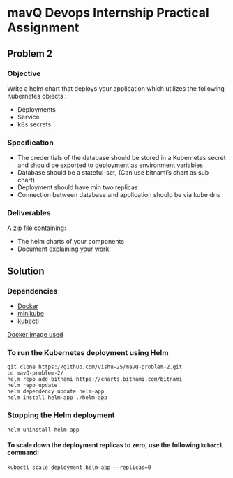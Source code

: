 # mavQ Devops Internship Practical Assignment 

## Problem 2

### Objective

Write a helm chart that deploys your application which utilizes the following Kubernetes objects :
 - Deployments
 - Service
 - k8s secrets

### Specification 

- The credentials of the database should be stored in a Kubernetes secret and should be
exported to deployment as environment variables
- Database should be a stateful-set, (Can use bitnami’s chart as sub chart)
- Deployment should have min two replicas
- Connection between database and application should be via kube dns

### Deliverables

A zip file containing:
- The helm charts of your components
- Document explaining your work

## Solution 

### Dependencies
 - [Docker](https://docs.docker.com/)
 - [minikube](https://minikube.sigs.k8s.io/docs/start/)
 - [kubectl](https://kubernetes.io/docs/reference/kubectl/kubectl/)

[Docker image used](https://hub.docker.com/r/mmumshad/simple-webapp/)

### To run the Kubernetes deployment using Helm 

```
git clone https://github.com/vishu-25/mavQ-problem-2.git
cd mavQ-problem-2/
helm repo add bitnami https://charts.bitnami.com/bitnami
helm repo update
helm dependency update helm-app
helm install helm-app ./helm-app
```

### Stopping the Helm deployment

```
helm uninstall helm-app
```

#### To scale down the deployment replicas to zero, use the following ` kubectl ` command:

```
kubectl scale deployment helm-app --replicas=0
```
